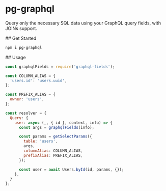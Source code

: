 # pg-graphql

Query only the necessary SQL data using your GraphQL query fields, with JOINs support.

## Get Started

```sh
npm i pg-graphql
```

## Usage

```js
const graphqlFields = require('graphql-fields');

const COLUMN_ALIAS = {
  'users.id': 'users.uuid',
};

const PREFIX_ALIAS = {
  owner: 'users',
};

const resolver = {
  Query: {
    user: async (_, { id }, context, info) => {
      const args = graphqlFields(info);

      const params = getSelectParams({
        table: 'users',
        args,
        columnAlias: COLUMN_ALIAS,
        prefixAlias: PREFIX_ALIAS,
      });

      const user = await Users.byId(id, params, {});
    },
  }
};
```
